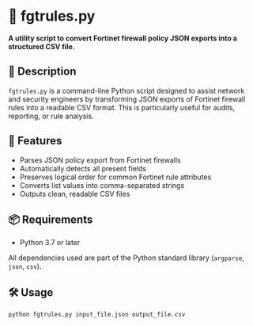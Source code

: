 # 🔄 fgtrules.py

**A utility script to convert Fortinet firewall policy JSON exports into a structured CSV file.**

## 📄 Description

`fgtrules.py` is a command-line Python script designed to assist network and security engineers by transforming JSON exports of Fortinet firewall rules into a readable CSV format. This is particularly useful for audits, reporting, or rule analysis.

## 🚀 Features

- Parses JSON policy export from Fortinet firewalls
- Automatically detects all present fields
- Preserves logical order for common Fortinet rule attributes
- Converts list values into comma-separated strings
- Outputs clean, readable CSV files

## 📦 Requirements

- Python 3.7 or later

All dependencies used are part of the Python standard library (`argparse`, `json`, `csv`).

## 🛠 Usage

```bash
python fgtrules.py input_file.json output_file.csv
